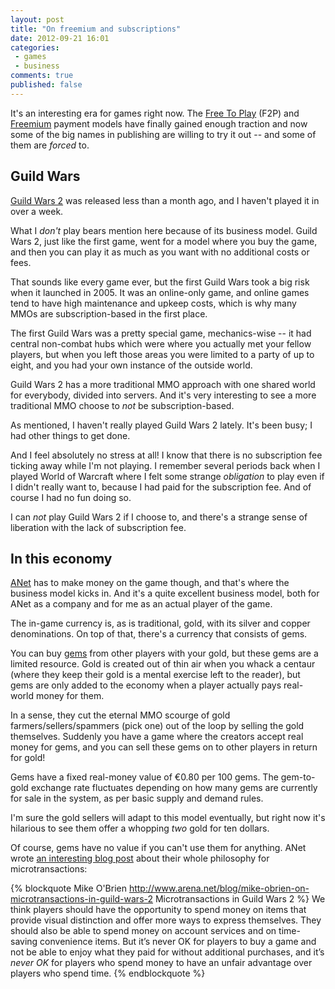 ```yaml
---
layout: post
title: "On freemium and subscriptions"
date: 2012-09-21 16:01
categories:
 - games
 - business
comments: true
published: false
---
```


It's an interesting era for games right now. The [Free To Play][f2p] (F2P) and [Freemium][freemium] payment models have finally gained enough traction and now some of the big names in publishing are willing to try it out -- and some of them are _forced_ to.

<!-- more -->

## Guild Wars ##

[Guild Wars 2][gw2] was released less than a month ago, and I haven't played it in over a week.

What I _don't_ play bears mention here because of its business model. Guild Wars 2, just like the first game, went for a model where you buy the game, and then you can play it as much as you want with no additional costs or fees.

That sounds like every game ever, but the first Guild Wars took a big risk when it launched in 2005. It was an online-only game, and online games tend to have high maintenance and upkeep costs, which is why many MMOs are subscription-based in the first place.

The first Guild Wars was a pretty special game, mechanics-wise -- it had central non-combat hubs which were where you actually met your fellow players, but when you left those areas you were limited to a party of up to eight, and you had your own instance of the outside world.

Guild Wars 2 has a more traditional MMO approach with one shared world for everybody, divided into servers. And it's very interesting to see a more traditional MMO choose to _not_ be subscription-based.

As mentioned, I haven't really played Guild Wars 2 lately. It's been busy; I had other things to get done.

And I feel absolutely no stress at all! I know that there is no subscription fee ticking away while I'm not playing. I remember several periods back when I played World of Warcraft where I felt some strange _obligation_ to play even if I didn't really want to, because I had paid for the subscription fee. And of course I had no fun doing so.

I can _not_ play Guild Wars 2 if I choose to, and there's a strange sense of liberation with the lack of subscription fee.

## In this economy

[ANet][anet] has to make money on the game though, and that's where the business model kicks in. And it's a quite excellent business model, both for ANet as a company and for me as an actual player of the game.

The in-game currency is, as is traditional, gold, with its silver and copper denominations. On top of that, there's a currency that consists of gems.

You can buy [gems](http://wiki.guildwars2.com/wiki/Gem) from other players with your gold, but these gems are a limited resource. Gold is created out of thin air when you whack a centaur (where they keep their gold is a mental exercise left to the reader), but gems are only added to the economy when a player actually pays real-world money for them.

In a sense, they cut the eternal MMO scourge of gold farmers/sellers/spammers (pick one) out of the loop by selling the gold themselves. Suddenly you have a game where the creators accept real money for gems, and you can sell these gems on to other players in return for gold!

Gems have a fixed real-money value of €0.80 per 100 gems. The gem-to-gold exchange rate fluctuates depending on how many gems are currently for sale in the system, as per basic supply and demand rules.

I'm sure the gold sellers will adapt to this model eventually, but right now it's hilarious to see them offer a whopping _two_ gold for ten dollars.

Of course, gems have no value if you can't use them for anything. ANet wrote [an interesting blog post](http://www.arena.net/blog/mike-obrien-on-microtransactions-in-guild-wars-2) about their whole philosophy for microtransactions:

{% blockquote Mike O'Brien http://www.arena.net/blog/mike-obrien-on-microtransactions-in-guild-wars-2 Microtransactions in Guild Wars 2 %}
We think players should have the opportunity to spend money on items that provide visual distinction and offer more ways to express themselves. They should also be able to spend money on account services and on time-saving convenience items. But it’s never OK for players to buy a game and not be able to enjoy what they paid for without additional purchases, and it’s <em>never OK</em> for players who spend money to have an unfair advantage over players who spend time.
{% endblockquote %}

[f2p]: http://en.wikipedia.org/wiki/Free-to-play
[freemium]: http://en.wikipedia.org/wiki/Freemium
[gw2]: http://guildwars2.com/
[anet]: http://www.arena.net/
